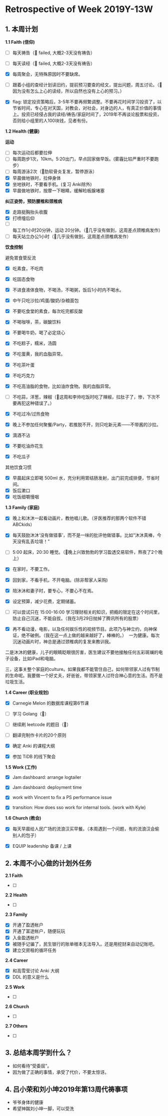 # Retrospective of Week 2019Y-13W

## 1. 本周计划

**1.1 Faith (信仰)**

- [ ] 每天祷告（🔴 failed, 大概2-3天没有祷告）
- [ ] 每天读经（🔴 failed, 大概2-3天没有祷告）
- [x] 每周聚会，无特殊原因时不要缺席。
- [ ] 跟着小组的查经计划读旧约，提前预习要查的经文，提出问题，周五讨论。（🔴 因为没有怎么上心的读经，所以自然也没有上心的预习。）
- [x] flag: 锁定投资策略后，3-5年不要再频繁调整。不要再花时间学习投资了，以节省时间，专心在对天国，对教会，对社会，对身边的人，有真正价值的事情上。投资已经侵占我的读经/祷告/家庭时间了，2019年不再谈论股票和投资，否则给小组里的人100块钱，见者有份。


**1.2 Health (健康)**

**运动**

- [ ] 每次运动后都要拉伸
- [ ] 每周跑步1次，10km。5:20出门，早点回家做早饭。(雾霾比较严重时不要跑步）
- [ ] 每周游泳2次（🔴肋软骨炎复发，暂停游泳）
- [x] 早晨做地铁时，拉伸身体
- [x] 坐地铁时，不要看手机。(复习 Anki除外)
- [x] 早晨做地铁时，按摩一下眼睛，缓解睑板腺堵塞

**纠正姿势，预防腰椎和颈椎病**

- [x] 走路挺胸抬头收腹
- [x] 打喷嚏后仰
- [ ] 每工作1小时20分钟，运动 20分钟。（🔴几乎没有做到，这周差点颈椎病发作）
- [ ] 每天站立办公1小时（🔴几乎没有做到，这周差点颈椎病发作）

**饮食控制**

避免胃食管反流

- [x] 吃素食，不吃肉
- [x] 吃固态食物
- [x] 不进食液体食物，不喝汤，不喝粥，饭后1小时内不喝水。
- [x] 中午只吃沙拉/鸡蛋/酸奶/杂粮面包
- [x] 不要吃食堂的素食，每次吃完都反酸
- [x] 不喝咖啡，茶，碳酸饮料
- [x] 不要喝牛奶，喝了必定烧心
- [x] 不吃粽子，糯米，汤圆
- [x] 不吃蛋黄，我的血脂异常。
- [x] 不吃茶叶蛋
- [x] 不吃巧克力
- [x] 不吃高油脂的食物，比如油炸食物。我的血脂异常。
- [ ] 不吃蒜，洋葱，辣椒（🔴这周和李帅吃饭时吃了辣椒，拉肚子了，惨，下次不要再犯这种错误了。）

- [x] 不吃过冷/过热食物
- [x] 晚上不参加任何聚餐/Party，若推脱不开，则只吃新元素——不带酱的沙拉。
- [x] 滴酒不沾
- [x] 不要吃油炸花生
- [x] 不吃瓜子

‌其他饮食习惯

- [x] 早晨起床立即喝 500ml 水，充分利用胃结肠发射，出门前完成排便，节省时间。
- [x] 饭后漱口
- [x] 吃饭细嚼慢咽

**1.3 Family (家庭)**

- [x] 晚上和沐沐一起看动画片，教他唱儿歌。（牙医推荐的那两个软件不错 ABCkids）
- [x] 每天鼓励沐沐‘没有做错事’，而不是一味的批评他做错事。比如“沐沐真棒，今天没有乱丢垃圾！”
- [ ] 5:00 起床，20:30 睡觉。（🔴晚上兴致勃勃的学习盈透交易软件，熬夜了2个晚上）

- [x] 在家时，不要工作。
- [x] 回到家，不看手机，不开电脑。(除非帮家人采购)
- [x] 陪沐沐和妻子时，要专心，不要心不在焉。
- [x] 设定预算，减少花费，定期储蓄。
- [ ] 可以尝试只在 15:00-16:00 学习理财相关的知识，把瘾的限定在这个时间里，防止自己沉迷，不能自拔。（我在3月29日抛掉了腾讯所有的股票）
- [x] 再不看动漫，电影，以及任何娱乐性的视频节目。此项乃与神立约，向神保证，绝不破例。（我在这一点上做的越来越好了，棒棒的。） 
一为健康。每次沉迷动画片时，神总是通过颈椎病的复发来教训我。

二是沐沐的健康，儿子的眼睛眨眼很厉害，医生建议不要他接触任何五彩斑斓的电子设备，比如iPad和电脑。

三，这事关整个家庭的culture。如果我都不能管住自己，如何带领家人过有节制的生命呢。我要做一个好丈夫，好爸爸，带领家里人过符合神心意的生活。而不是垃圾生活。

**1.4 Career (职业规划)**

- [x] Carnegie Melon 的数据库课程第6节课
- [ ] 学习 Golang（🔴）
- [ ] 继续刷 leetcode 的题目（🔴）
- [ ] 翻译完制作卡片的20个原则
- [x] 确定 Anki 的课程大纲
- [x] 参加 TiDB 的线下聚会


**1.5 Work (工作)**

- [x] Jam dashboard: arrange logtailer
- [x] Jam dashboard: deployment time
- [x] work with Vincent to fix a PS performance issue
- [x] transition: How does sso work for internal tools. (work with Kyle)


**1.6 Church (教会)**

- [x] 每天早晨给人民广场的流浪汉买早餐。（本周遇到一个问题，有的流浪汉会偷别人的包子）
- [x] EQUIP leadership 备课 / 上课


## 2. 本周不小心做的计划外任务

**2.1 Faith**

- [ ]  

**2.2 Health**

- [ ]  

**2.3 Family**

- [x] 开通了盈透帐户
- [x] 开通了富途帐户，随便玩玩
- [x] 入金盈透帐户
- [x] 被随手记骗了，民生银行的账单根本无法导入。还是用挖财来自动记账吧。
- [x] 建立交房租的循环任务

**2.4 Career**

- [x]  和高雪莹讨论 Anki 大纲
- [x]  DDL 的意义是什么

**2.5 Work**

- [ ]

**2.6 Church**

- [ ]

**2.7 Others**

- [ ]

## 3. 总结本周学到什么？ 

- 如何看待“受委屈”。
- 因为做了正确的事情，承受了代价，不要太惊讶。


## 4. 吕小荣和刘小坤2019年第13周代祷事项

- 爷爷身体的健康
- 希望神踹刘小坤一脚，可以受洗



